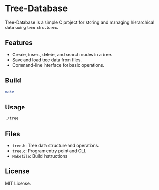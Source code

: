 # Tree-Database

Tree-Database is a simple C project for storing and managing hierarchical data using tree structures.

## Features

- Create, insert, delete, and search nodes in a tree.
- Save and load tree data from files.
- Command-line interface for basic operations.

## Build

```sh
make
```

## Usage

```sh
./tree
```

## Files

- `tree.h`: Tree data structure and operations.
- `tree.c`: Program entry point and CLI.
- `Makefile`: Build instructions.

## License

MIT License.